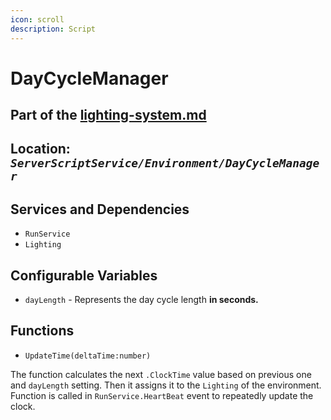 ```yaml
---
icon: scroll
description: Script
---
```


# DayCycleManager

## Part of the  [lighting-system.md](../../../systems/systems/environment/lighting-system.md "mention")

## Location: _`ServerScriptService/Environment/DayCycleManager`_

## Services and Dependencies

* `RunService`
* `Lighting`

## Configurable Variables

* `dayLength` - Represents the day cycle length **in seconds.**

## Functions

* `UpdateTime(deltaTime:number)`

The function calculates the next `.ClockTime` value based on previous one and `dayLength` setting. Then it assigns it to the `Lighting` of the environment. Function is called in `RunService.HeartBeat` event  to repeatedly update the clock.
